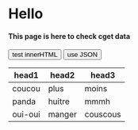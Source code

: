 <!DOCTYPE html>
<html>

<head>
<meta charset="utf-8"/>
<script src="script.js"></script>
	<title>CGET data page</title>
</head>
<body>
	<h1>Hello</h1>
	<h4>This page is here to check cget data</h4>
	<div id="data"></div>
	<button onclick="makeInner()">test innerHTML</button>
	<button onclick="useJSON()">use JSON</button>
	<table>
		<thead>
			<tr>
				<th>head1</th>
				<th>head2</th>
				<th>head3</th>
			</tr>
		</thead>
		<tbody>
			<tr>
				<td>coucou</td>
				<td>plus</td>
				<td>moins</td>
			</tr>
			<tr>
				<td>panda</td>
				<td>huitre</td>
				<td>mmmh</td>
			</tr>
			<tr>
				<td>oui-oui</td>
				<td>manger</td>
				<td>couscous</td>
			</tr>
		</tbody>
	</table>
</body>
</html>